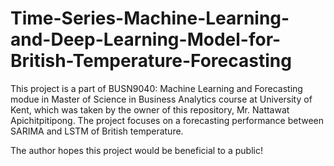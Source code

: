 # Time-Series-Machine-Learning-and-Deep-Learning-Model-for-British-Temperature-Forecasting
This project is a part of BUSN9040: Machine Learning and Forecasting modue in Master of Science in Business Analytics course at University of Kent, which was taken by the owner of this repository, Mr. Nattawat Apichitpitipong. The project focuses on a forecasting performance between SARIMA and LSTM of British temperature.

The author hopes this project would be beneficial to a public!
